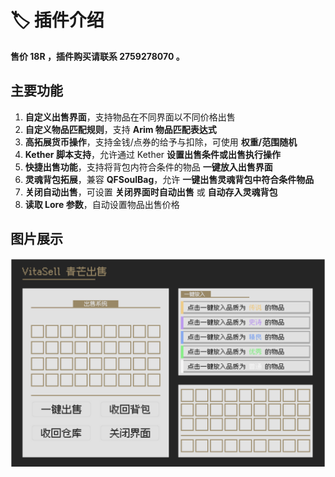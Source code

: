 # 🏷 插件介绍

**售价 18R ，插件购买请联系 2759278070 。**

## 主要功能

1. **自定义出售界面**，支持物品在不同界面以不同价格出售
2. **自定义物品匹配规则**，支持 **Arim 物品匹配表达式**
3. **高拓展货币操作**，支持金钱/点券的给予与扣除，可使用 **权重/范围随机**
4. **Kether 脚本支持**，允许通过 Kether **设置出售条件或出售执行操作**
5. **快捷出售功能**，支持将背包内符合条件的物品 **一键放入出售界面**
6. **灵魂背包拓展**，兼容 **QFSoulBag**，允许 **一键出售灵魂背包中符合条件物品**
7. **关闭自动出售**，可设置 **关闭界面时自动出售** 或 **自动存入灵魂背包**
8. **读取 Lore 参数**，自动设置物品出售价格

## 图片展示

![](img/UI.png)